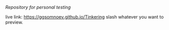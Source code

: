 *Repository for personal testing*

live link: https://ggsomnoev.github.io/Tinkering slash whatever you want to preview. 

